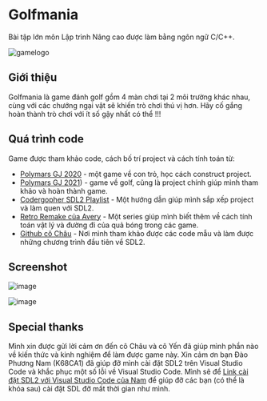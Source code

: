 #  Golfmania
Bài tập lớn môn Lập trình Nâng cao được làm bằng ngôn ngữ C/C++.

![gamelogo](https://github.com/xuanduong1605/gameProject01/assets/145822357/4fce19c2-f882-4c90-9b79-c691b20bd6f3)

##  Giới thiệu
Golfmania là game đánh golf gồm 4 màn chơi tại 2 môi trường khác nhau, cùng với các chướng ngại vật sẽ khiến trò chơi thú vị hơn.
Hãy cố gắng hoàn thành trò chơi với ít số gậy nhất có thể !!!

##  Quá trình code
Game được tham khảo code, cách bố trí project và cách tính toán từ:
- [Polymars GJ 2020](https://www.youtube.com/watch?v=EAMHQfCGymg) - một game về con trỏ, học cách construct project.
- [Polymars GJ 2021](https://www.youtube.com/watch?v=iEn0ozP-jxc)) - game về golf, cũng là project chính giúp mình tham khảo và hoàn thành game.
- [Codergopher SDL2 Playlist](https://youtube.com/playlist?list=PL2RPjWnJduNmXHRYwdtublIPdlqocBoLS&si=1RdCOJW2vogxbvat) - Một hướng dẫn giúp mình sắp xếp project và làm quen với SDL2.
- [Retro Remake của Avery](https://youtube.com/playlist?list=PLVotA8ycjnCv_okrFfnUHRKv9PnW8UznR&si=uCze74g1c0de0zVZ) - Một series giúp mình biết thêm về cách tính toán vật lý và đường đi của quả bóng trong các game.
- [Github cô Châu](https://github.com/chauttm/advprogram) - Nơi mình tham khảo được các code mẫu và làm được những chương trình đầu tiên về SDL2.

## Screenshot
![image](https://github.com/xuanduong1605/gameProject01/assets/145822357/48d9e8dd-ea79-40da-ac44-1c495d4b4137)

![image](https://github.com/xuanduong1605/gameProject01/assets/145822357/20c4161f-b230-4502-928c-286a44e0214e)

## Special thanks
Mình xin được gửi lời cảm ơn đến cô Châu và cô Yến đã giúp mình phần nào về kiến thức và kinh nghiệm để làm được game này.
Xin cảm ơn bạn Đào Phương Nam (K68CA1) đã giúp đỡ mình cài đặt SDL2 trên Visual Studio Code và khắc phục một số lỗi về Visual Studio Code.
Mình sẽ để [Link cài đặt SDL2 với Visual Studio Code của Nam](https://www.youtube.com/watch?v=hrPwoEqTHlU) để giúp đỡ các bạn (có thể là khóa sau) cài đặt SDL đỡ mất thời gian như mình.





